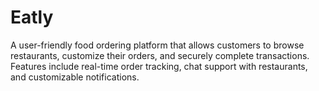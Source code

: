 # Eatly
 A user-friendly food ordering platform that allows customers to browse restaurants, customize their orders, and securely complete transactions. Features include real-time order tracking, chat support with restaurants, and customizable notifications.
